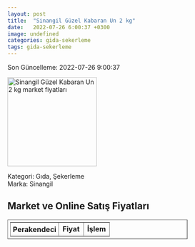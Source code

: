 ```yaml
---
layout: post
title:  "Sinangil Güzel Kabaran Un 2 kg"
date:   2022-07-26 6:00:37 +0300
image: undefined
categories: gida-sekerleme
tags: gida-sekerleme
---
```


Son Güncelleme: 2022-07-26 9:00:37

<img src="undefined" width="200" alt="Sinangil Güzel Kabaran Un 2 kg market fiyatları" />

Kategori: Gıda, Şekerleme
<br />
Marka: Sinangil

<h2>Market ve Online Satış Fiyatları</h2>

<table border="1" style="padding: 5px;width:80%;">
  <tr>
    <td style="padding: 5px;"><strong>Perakendeci</strong></td>
    <td><strong>Fiyat</strong></td>
    <td><strong>İşlem</strong></td>
  </tr>
  
</table>
